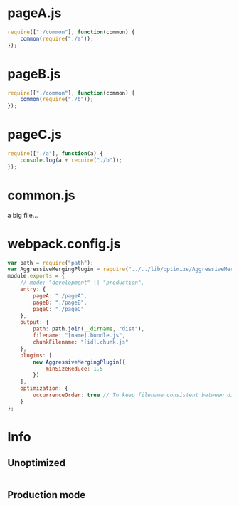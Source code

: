 # pageA.js

```javascript
require(["./common"], function(common) {
	common(require("./a"));
});
```

# pageB.js

```javascript
require(["./common"], function(common) {
	common(require("./b"));
});
```

# pageC.js

```javascript
require(["./a"], function(a) {
	console.log(a + require("./b"));
});
```

# common.js

a big file...

# webpack.config.js

```javascript
var path = require("path");
var AggressiveMergingPlugin = require("../../lib/optimize/AggressiveMergingPlugin");
module.exports = {
	// mode: "development" || "production",
	entry: {
		pageA: "./pageA",
		pageB: "./pageB",
		pageC: "./pageC"
	},
	output: {
		path: path.join(__dirname, "dist"),
		filename: "[name].bundle.js",
		chunkFilename: "[id].chunk.js"
	},
	plugins: [
		new AggressiveMergingPlugin({
			minSizeReduce: 1.5
		})
	],
	optimization: {
		occurrenceOrder: true // To keep filename consistent between different modes (for example building only)
	}
};
```

# Info

## Unoptimized

```

```

## Production mode

```

```
